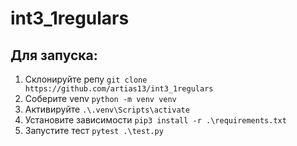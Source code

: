 # int3_1regulars

## Для запуска:

1. Склонируйте репу
   `git clone https://github.com/artias13/int3_1regulars`
2. Соберите venv
   `python -m venv venv`
3. Активируйте
   `.\.venv\Scripts\activate`
4. Установите зависимости
   `pip3 install -r .\requirements.txt`
5. Запустите тест
   `pytest .\test.py`

